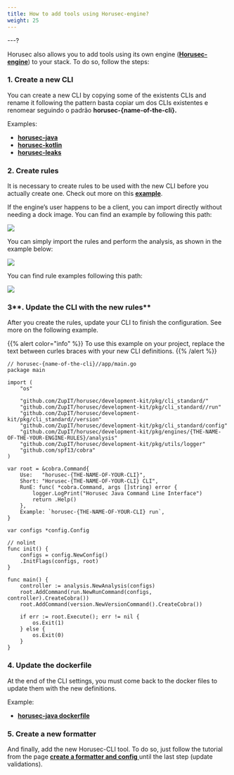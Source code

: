 ```yaml
---
title: How to add tools using Horusec-engine?
weight: 25
---
```


---?

Horusec also allows you to add tools using its own engine \([**Horusec-engine**](https://github.com/ZupIT/horusec-engine)\) to your stack. To do so, follow the steps:

### **1. Create a new CLI**

You can create a new CLI by copying some of the existents CLIs and rename it following the pattern basta copiar um dos CLIs existentes e renomear seguindo o padrão **horusec-{name-of-the-cli}.**

Examples: 

* [**horusec-java**](https://github.com/ZupIT/horusec/blob/master/horusec-java)
* [**horusec-kotlin**](https://github.com/ZupIT/horusec/blob/master/horusec-kotlin)
* [**horusec-leaks**](https://github.com/ZupIT/horusec/blob/master/horusec-leakse)

### **2. Create rules** 

It is necessary to create rules to be used with the new CLI before you actually create one.  Check out more on this [**example**](https://github.com/ZupIT/horusec/tree/master/development-kit/pkg/engines).

If the engine’s user happens to be a client, you can import directly without needing a dock image. You can find an example by following this path:

![](https://lh3.googleusercontent.com/NygPCob59o2k9D2Fk7uG-AmwKXxUOb6nIZzOP8CJ4icfKELWbAnmp5EBc0MgLrLnBP7DYkD5QaFY3Wnmqmq3mmhstVe9wa403dLzasDAKqN8vOmqjklZno7CEqd5a4Hbu-RhQEcC)

You can simply import the rules and perform the analysis, as shown in the example below:

![](https://lh6.googleusercontent.com/2tmuCbBwVPQj33RZvVIWRgTnWWPe13fbbl6M9WxeiKqLteAIYjMhTDc9AEbJnxMQFX37VLkkzzLDrva4AVum99_ituhqX-WXAr4NtVrN4PJqaVTH8QmS3kHhOQu2PcYg2gc5EJwB)

You can find rule examples following this path:

![](https://lh3.googleusercontent.com/uPCrSnkIhM95mmyHBxvox-fnxfbgpWarNXfZz0r1mhh9mghwJHyS5R_ULFCBf5D273v5kAu26JEE_lB1P4ahoWzlveQxQuiVxcCSI9wWML5ZPWEeuhxIebL8ZUu2seq3Z91BTa6Y)

### 3**. Update the CLI with the new rules** 

After you create the rules, update your CLI to finish the configuration. See more on the following example.

{{% alert color="info" %}}
To use this example on your project, replace the text between curles braces with your new CLI definitions.
{{% /alert %}}

```text
// horusec-{name-of-the-cli}//app/main.go
package main

import (
	"os"

	"github.com/ZupIT/horusec/development-kit/pkg/cli_standard/"
	"github.com/ZupIT/horusec/development-kit/pkg/cli_standard//run"
	"github.com/ZupIT/horusec/development-kit/pkg/cli_standard//version"
	"github.com/ZupIT/horusec/development-kit/pkg/cli_standard/config"
	"github.com/ZupIT/horusec/development-kit/pkg/engines/{THE-NAME-OF-THE-YOUR-ENGINE-RULES}/analysis" 
	"github.com/ZupIT/horusec/development-kit/pkg/utils/logger"
	"github.com/spf13/cobra"
)

var root = &cobra.Command{
	Use:   "horusec-{THE-NAME-OF-YOUR-CLI}",
	Short: "Horusec-{THE-NAME-OF-YOUR-CLI} CLI",
	RunE: func( *cobra.Command, args []string) error {
		logger.LogPrint("Horusec Java Command Line Interface")
		return .Help()
	},
	Example: `horusec-{THE-NAME-OF-YOUR-CLI} run`,
}

var configs *config.Config

// nolint
func init() {
	configs = config.NewConfig()
	.InitFlags(configs, root)
}

func main() {
	controller := analysis.NewAnalysis(configs)
	root.AddCommand(run.NewRunCommand(configs, controller).CreateCobra())
	root.AddCommand(version.NewVersionCommand().CreateCobra())

	if err := root.Execute(); err != nil {
		os.Exit(1)
	} else {
		os.Exit(0)
	}
}
```

### **4. Update the dockerfile** 

At the end of the CLI settings, you must come back to the docker files to update them with the new definitions.

Example: 

* [**horusec-java dockerfile**](https://github.com/ZupIT/horusec/blob/master/horusec-java/deployments/Dockerfile)

### **5. Create a new formatter** 

And finally, add the new Horusec-CLI tool. To do so, just follow the tutorial from the page [**create a formatter and config** ](how-to-add-existing-images-to-horusec/2.-creating-formatter-and-config)until the last step \(update validations\).
